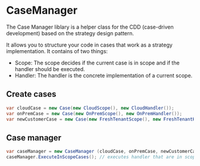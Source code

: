 # CaseManager
The Case Manager liblary is a helper class for the CDD (case-driven development) based on the strategy design pattern.

It allows you to structure your code in cases that work as a strategy implementation. It contains of two things:
- Scope:
The scope decides if the current case is in scope and if the handler should be executed. 
- Handler:
The handler is the concrete implementation of a current scope.

## Create cases
```C#
var cloudCase = new Case(new CloudScope(), new CloudHandler());
var onPremCase = new Case(new OnPremScope(), new OnPremHandler());
var newCustomerCase = new Case(new FreshTenantScope(), new FreshTenantHandler());
```
## Case manager
```C#
var caseManager = new CaseManager (cloudCase, onPremCase, newCustomerCase);
caseManager.ExecuteInScopeCases(); // executes handler that are in scope
```
